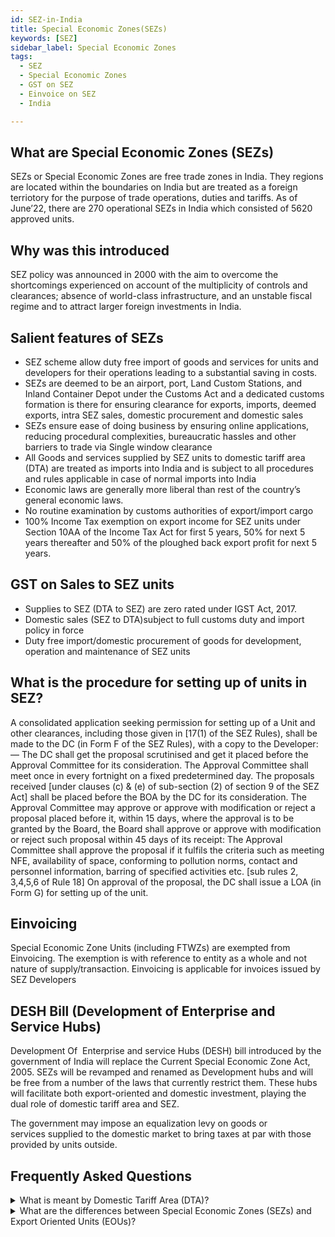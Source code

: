 ```yaml
---
id: SEZ-in-India
title: Special Economic Zones(SEZs)
keywords: [SEZ]
sidebar_label: Special Economic Zones
tags:
  - SEZ
  - Special Economic Zones
  - GST on SEZ
  - Einvoice on SEZ
  - India

---
```

## What are Special Economic Zones (SEZs) 

SEZs or Special Economic Zones are free trade zones in India. They regions are located within the boundaries on India but are treated as a foreign terriotory for the purpose of trade operations, duties and tariffs. As of June’22, there are 270 operational SEZs in India which consisted of 5620 approved units. 


## Why was this introduced

SEZ policy was announced in 2000 with the aim to overcome the shortcomings experienced on account of the multiplicity of controls and clearances; absence of world-class infrastructure, and an unstable fiscal regime and to attract larger foreign investments in India. 

## Salient features of SEZs
 
* SEZ scheme allow duty free import of goods and services for units and developers for their operations leading to a substantial saving in costs.
* SEZs are deemed to be an airport, port, Land Custom Stations, and Inland Container Depot under the Customs Act and a dedicated customs formation is there for ensuring clearance for exports, imports, deemed exports, intra SEZ sales, domestic procurement and domestic sales
* SEZs ensure ease of doing business by ensuring online applications, reducing procedural complexities, bureaucratic hassles and other barriers to trade via Single window clearance
* All Goods and services supplied by SEZ units to domestic tariff area (DTA) are treated as imports into India and is subject to all procedures and rules applicable in case of normal imports into India 
* Economic laws are generally more liberal than rest of the country’s general economic laws.
* No routine examination by customs authorities of export/import cargo
* 100% Income Tax exemption on export income for SEZ units under Section 10AA of the Income Tax Act for first 5 years, 50% for next 5 years thereafter and 50% of the ploughed back export profit for next 5 years.

## GST on Sales to SEZ units

* Supplies to SEZ (DTA to SEZ) are zero rated under IGST Act, 2017.
* Domestic sales (SEZ to DTA)subject to full customs duty and import policy in force
* Duty free import/domestic procurement of goods for development, operation and maintenance of SEZ units


## What is the procedure for setting up of units in SEZ?
A consolidated application seeking permission for setting up of a Unit and other clearances, including those given in [17(1) of the SEZ Rules), shall be made to the DC (in Form F of the SEZ Rules), with a copy to the Developer: — The DC shall get the proposal scrutinised and get it placed before the Approval Committee for its consideration. The Approval Committee shall meet once in every fortnight on a fixed predetermined day. The proposals received [under clauses (c) & (e) of sub-section (2) of section 9 of the SEZ Act] shall be placed before the BOA by the DC for its consideration. The Approval Committee may approve or approve with modification or reject a proposal placed before it, within 15 days, where the approval is to be granted by the Board, the Board shall approve or approve with modification or reject such proposal within 45 days of its receipt: The Approval Committee shall approve the proposal if it fulfils the criteria such as meeting NFE, availability of space, conforming to pollution norms, contact and personnel information, barring of specified activities etc. [sub rules 2, 3,4,5,6 of Rule 18]
On approval of the proposal, the DC shall issue a LOA (in Form G) for setting up of the unit.


## Einvoicing
Special Economic Zone Units (including FTWZs) are exempted from Einvoicing. The exemption is with reference to entity as a whole and not nature of supply/transaction.
Einvoicing is applicable for invoices issued by SEZ Developers


## DESH Bill (Development of Enterprise and Service Hubs)

Development Of  Enterprise and service Hubs (DESH) bill introduced by the government of India will replace the Current Special Economic Zone Act, 2005. SEZs will be revamped and renamed as Development hubs and will be free from a number of the laws that currently restrict them. These hubs will facilitate both export-oriented and domestic investment, playing the dual role of domestic tariff area and SEZ.

The government may impose an equalization levy on goods or services supplied to the domestic market to bring taxes at par with those provided by units outside.


## Frequently Asked Questions
<details>
  <summary>What is meant by Domestic Tariff Area (DTA)? </summary>
Domestic Tariff Area (DTA) means the whole of India (including the territorial waters and continental shelf) but does not include the areas of the Special Economic Zones.
 </details>

<details>
  <summary>What are the differences between Special Economic Zones (SEZs) and Export Oriented Units (EOUs)? </summary>

Although both EOUs and SEZs were initiated to boost exports, there are differences between the two.
* An EOU can be set up anywhere in the country, provided it meets the scheme’s criteria. On the other hand, an SEZ is a specially demarcated enclave that is deemed to be outside the customs jurisdiction and therefore, a foreign territory. Thus, any sale made from within an SEZ to DTA is considered export while any sale made by an EOU to DTA is regarded as deemed exports. Sales from SEZs to DTAs are more common, compared to sales from EOUs to DTAs. Being a clearly demarcated area, there is substantial control over the physical movement of goods to and from SEZs, but the same cannot be said about EOUs. In terms of taxability, an SEZ based establishment is not required to pay tax, while an EOU has to pay tax which it can claim as a refund later. Minimum investment in plant and machinery and building is Rs. 1 crore for EOUs. This should be before commencement of commercial production, there is no such limit for SEZ. 
 </details>
